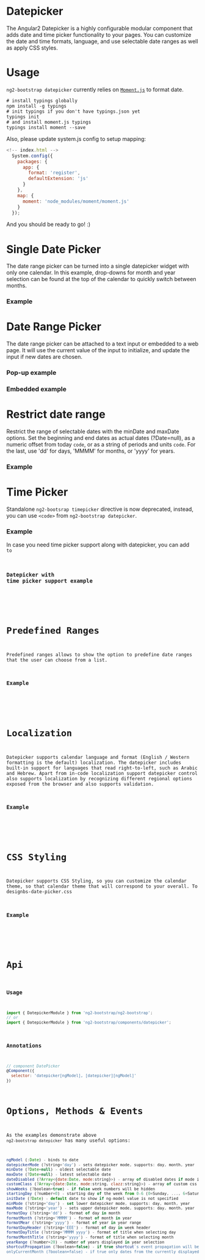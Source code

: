 # Datepicker

The Angular2 Datepicker is a highly configurable modular component that adds date and time picker functionality to your pages. 
You can customize the date and time formats, language, and use selectable date ranges as well as apply CSS styles.

# Usage
```ng2-bootstrap datepicker``` currently relies on [`Moment.js`](http://momentjs.com/) to format date.
```
# install typings globally
npm install -g typings
# init typings if you don't have typings.json yet
typings init
# and install moment.js typings
typings install moment --save
```
Also, please update system.js config to setup mapping:

```javascript
<!-- index.html -->
  System.config({
    packages: {
      app: {
        format: 'register',
        defaultExtension: 'js'
      }
    },
    map: {
      moment: 'node_modules/moment/moment.js'
    }
  });
```
And you should be ready to go! :)
#

# Single Date Picker
The date range picker can be turned into a single datepicker widget with only one calendar. In this example, drop-downs for month and year selection can be found at the top of the calendar to quickly switch between months.
### Example
#
# Date Range Picker
The date range picker can be attached to a text input or embedded to a web page. It will use the current value of the input to initialize, and update the input if new dates are chosen.
### Pop-up example
### Embedded example

#
# Restrict date range
Restrict the range of selectable dates with the minDate and maxDate options. Set the beginning and end dates as actual dates (?Date=null), as a numeric offset from today ```code```, or as a string of periods and units ```code```. For the last, use 'dd' for days, 'MMMM' for months, or 'yyyy' for years.
### Example
#
# Time Picker
Standalone ```ng2-bootsrap timepicker``` directive is now deprecated, instead, you can use ```<code>``` from ```ng2-bootstrap datepicker```.
### Example

In case you need time picker support along with datepicker, you can add <code> to <file>

### Datepicker with time picker support example

#
# Predefined Ranges
Predefined ranges allows to show the option to predefine date ranges that the user can choose from a list.
### Example
#
# Localization
Datepicker supports calendar language and format (English / Western formatting is the default) localization. The datepicker includes built-in support for languages that read right-to-left, such as Arabic and Hebrew. Apart from in-code localization support datepicker control also supports localization by recognizing different regional options exposed from the browser and also supports validation.
### Example
#
# CSS Styling
Datepicker supports CSS Styling, so you can customize the calendar theme, so that calendar theme that will correspond to your overall. To  designbs-date-picker.css
### Example

#
# Api
### Usage
```javascript
import { DatepickerModule } from 'ng2-bootstrap/ng2-bootstrap';
// or
import { DatepickerModule } from 'ng2-bootstrap/components/datepicker';
```
### Annotations
```javascript
// component DatePicker
@Component({
  selector: 'datepicker[ngModel], [datepicker][ngModel]'
})
```
# Options, Methods & Events
As the examples demonstrate above ```ng2-bootstrap datepicker``` has many useful options:
```javascript
ngModel (:Date) - binds to date
datepickerMode (?string='day') - sets datepicker mode, supports: day, month, year
minDate (?Date=null) - oldest selectable date
maxDate (?Date=null) - latest selectable date
dateDisabled (?Array<{date:Date, mode:string}>) - array of disabled dates if mode is day, or years, etc.
customClass (?Array<{date:Date, mode:string, clazz:string}>) - array of custom css classes to be applied to targeted dates
showWeeks (?boolean=true) - if false week numbers will be hidden
startingDay (?number=0) - starting day of the week from 0-6 (0=Sunday, ..., 6=Saturday).
initDate (?Date) - default date to show if ng-model value is not specified
minMode (?string='day') - set lower datepicker mode, supports: day, month, year
maxMode (?string='year') - sets upper datepicker mode, supports: day, month, year
formatDay (?string='dd') - format of day in month
formatMonth (?string='MMMM') - format of month in year
formatMear (?string='yyyy') - format of year in year range
formatDayHeader (?string='EEE') - format of day in week header
formatDayTitle (?string='MMMM yyyy') - format of title when selecting day
formatMonthTitle (?string='yyyy') - format of title when selecting month
yearRange (?number=20) - number of years displayed in year selection
shortcutPropagation (?boolean=false) - if true shortcut`s event propagation will be disabled
onlyCurrentMonth (?boolean=false) - if true only dates from the currently displayed month will be shown
```
